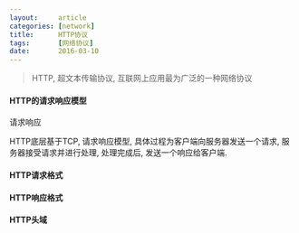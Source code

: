 ```yaml
---
layout:     article
categories: [network]
title:      HTTP协议
tags:       [网络协议]
date:       2016-03-10
---
```


> HTTP, 超文本传输协议, 互联网上应用最为广泛的一种网络协议

#### HTTP的请求响应模型

请求响应

HTTP底层基于TCP, 请求响应模型, 具体过程为客户端向服务器发送一个请求, 服务器接受请求并进行处理, 处理完成后, 发送一个响应给客户端.

#### HTTP请求格式

#### HTTP响应格式

#### HTTP头域

